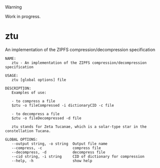 > [!WARNING]
> Work in progress.

# ztu
An implementation of the ZIPFS compression/decompression specification

```shell
NAME:
   ztu - An implementation of the ZIPFS compression/decompression specification

USAGE:
   ztu [global options] file

DESCRIPTION:
   Examples of use:

   - to compress a file 
   $ztu -o fileCompressed -i dictionaryCID -c file

   - to decompress a file 
   $ztu -o fileDecompressed -d file

   ztu stands for Zeta Tucanae, which is a solar-type star in the constellation Tucana.

GLOBAL OPTIONS:
   --output string, -o string  Output file name
   --compress, -c              compress file
   --decompress, -d            decompress file
   --cid string, -i string     CID of dictionary for compression
   --help, -h                  show help
```
